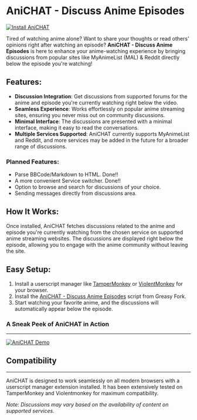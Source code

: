 # AniCHAT - Discuss Anime Episodes

[![Install AniCHAT](https://img.shields.io/badge/Install-Now-brightgreen)](https://greasyfork.org/en/scripts/485793-anichat-discuss-anime-episodes)

Tired of watching anime alone? Want to share your thoughts or read others' opinions right after watching an episode? **AniCHAT - Discuss Anime Episodes** is here to enhance your anime-watching experience by bringing discussions from popular sites like MyAnimeList (MAL) & Reddit directly below the episode you're watching!

## Features:

* **Discussion Integration**: Get discussions from supported forums for the anime and episode you're currently watching right below the video.
* **Seamless Experience**: Works effortlessly on popular anime streaming sites, ensuring you never miss out on community discussions.
* **Minimal Interface**: The discussions are presented with a minimal interface, making it easy to read the conversations.
* **Multiple Services Supported**: AniCHAT currently supports MyAnimeList and Reddit, and more services may be added in the future for a broader range of discussions.

### Planned Features:

* Parse BBCode/Markdown to HTML. Done!!
* A more convenient Service switcher. Done!!
* Option to browse and search for discussions of your choice.
* Sending messages directly from discussions area.

## How It Works:

Once installed, AniCHAT fetches discussions related to the anime and episode you're currently watching from the chosen service on supported anime streaming websites. The discussions are displayed right below the episode, allowing you to engage with the anime community without leaving the site.

## Easy Setup:

1. Install a userscript manager like [TamperMonkey](https://www.tampermonkey.net/) or [ViolentMonkey](https://violentmonkey.github.io/get-it/) for your browser.
2. Install the [AniCHAT - Discuss Anime Episodes](https://greasyfork.org/en/scripts/485793-anichat-discuss-anime-episodes) script from Greasy Fork.
3. Start watching your favorite anime, and the discussions will automatically appear below the episode.

### A Sneak Peek of AniCHAT in Action
---------------------------------

[![AniCHAT Demo](https://i.imgur.com/z3KSZR7.png)](https://imgur.com/z3KSZR7)

## Compatibility
-------------

AniCHAT is designed to work seamlessly on all modern browsers with a userscript manager extension installed. It has been extensively tested on TamperMonkey and Violentmonkey for maximum compatibility.

_Note: Discussions may vary based on the availability of content on supported services._

